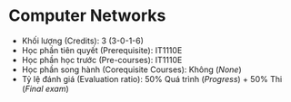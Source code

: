 # Computer Networks

- Khối lượng (Credits): 3 (3-0-1-6)
- Học phần tiên quyết (Prerequisite): IT1110E
- Học phần học trước (Pre-courses): IT1110E
- Học phần song hành (Corequisite Courses): Không (<i>None</i>)
- Tỷ lệ đánh giá (Evaluation ratio): 50% Quá trình (<i>Progress</i>) + 50% Thi (<i>Final exam</i>) 